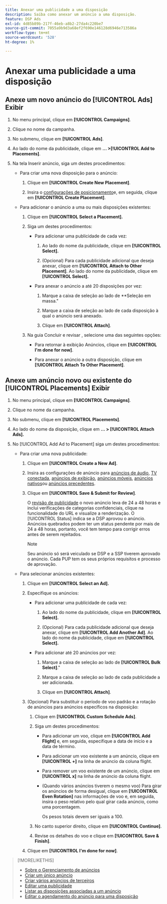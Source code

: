 ```yaml
---
title: Anexar uma publicidade a uma disposição
description: Saiba como anexar um anúncio a uma disposição.
feature: DSP Ads
exl-id: 4d85b89b-217f-46eb-a8b2-27da4c220be7
source-git-commit: 7055a9b9d3a68ef2f690e146128d6946e713586a
workflow-type: tm+mt
source-wordcount: '528'
ht-degree: 1%

---
```


# Anexar uma publicidade a uma disposição

## Anexe um novo anúncio do [!UICONTROL Ads] Exibir

1. No menu principal, clique em **[!UICONTROL Campaigns]**.

1. Clique no nome da campanha.

1. No submenu, clique em **[!UICONTROL Ads]**.

1. Ao lado do nome da publicidade, clique em  **... >[!UICONTROL Add to Placements]**.

1. Na tela Inserir anúncio, siga um destes procedimentos:

   * Para criar uma nova disposição para o anúncio:

      1. Clique em **[!UICONTROL Create New Placement]**.

      1. Insira o [configurações de posicionamento](/help/dsp/campaign-management/placements/placement-settings.md)e, em seguida, clique em **[!UICONTROL Create Placement]**.
   * Para adicionar o anúncio a uma ou mais disposições existentes:

      1. Clique em **[!UICONTROL Select a Placement].**

      1. Siga um destes procedimentos:

         * Para adicionar uma publicidade de cada vez:

            1. Ao lado do nome da publicidade, clique em **[!UICONTROL Select].**

            1. (Opcional) Para cada publicidade adicional que deseja anexar, clique em **[!UICONTROL Attach to Other Placement]**. Ao lado do nome da publicidade, clique em **[!UICONTROL Select].**
         * Para anexar o anúncio a até 20 disposições por vez:

            1. Marque a caixa de seleção ao lado de **Seleção em massa.&quot;

            1. Marque a caixa de seleção ao lado de cada disposição à qual o anúncio será anexado.

            1. Clique em **[!UICONTROL Attach]**.
      1. Na guia Concluir e revisar , selecione uma das seguintes opções:

         * Para retornar à exibição Anúncios, clique em **[!UICONTROL I'm done for now]**.

         * Para anexar o anúncio a outra disposição, clique em **[!UICONTROL Attach To Other Placement]**.




## Anexe um anúncio novo ou existente do [!UICONTROL Placements] Exibir

1. No menu principal, clique em **[!UICONTROL Campaigns]**.

1. Clique no nome da campanha.

1. No submenu, clique em **[!UICONTROL Placements]**.

1. Ao lado do nome da disposição, clique em  **... > [!UICONTROL Attach Ads].**

1. No [!UICONTROL Add Ad to Placement] siga um destes procedimentos:

   * Para criar uma nova publicidade:

      1. Clique em **[!UICONTROL Create a New Ad]**.

      1. Insira as configurações de anúncio para [anúncios de áudio](ad-settings-audio.md), [TV conectada](ad-settings-connected-tv.md), [anúncios de exibição](ad-settings-display.md), [anúncios móveis](ad-settings-mobile.md), [anúncios nativos](ad-settings-native.md)ou [anúncios precedentes](ad-settings-pre-roll.md).

      1. Clique em **[!UICONTROL Save & Submit for Review]**.

         O [revisão de publicidade](ad-about.md) o novo anúncio leva de 24 a 48 horas e inclui verificações de categorias confidenciais, clique na funcionalidade do URL e visualize a renderização. O [!UICONTROL Status] indica se a DSP aprovou o anúncio. Anúncios quebrados podem ter um status pendente por mais de 24 a 48 horas, portanto, você tem tempo para corrigir erros antes de serem rejeitados.

         >[!NOTE]
         >
         >Seu anúncio só será veiculado se DSP e a SSP tiverem aprovado o anúncio. Cada PUP tem os seus próprios requisitos e processo de aprovação.
   * Para selecionar anúncios existentes:

      1. Clique em **[!UICONTROL Select an Ad].**

      1. Especifique os anúncios:

         * Para adicionar uma publicidade de cada vez:

            1. Ao lado do nome da publicidade, clique em **[!UICONTROL Select].**

            1. (Opcional) Para cada publicidade adicional que deseja anexar, clique em **[!UICONTROL Add Another Ad]**. Ao lado do nome da publicidade, clique em **[!UICONTROL Select].**
         * Para adicionar até 20 anúncios por vez:

            1. Marque a caixa de seleção ao lado de **[!UICONTROL Bulk Select]**.&quot;

            1. Marque a caixa de seleção ao lado de cada publicidade a ser adicionada.

            1. Clique em **[!UICONTROL Attach]**.
      1. (Opcional) Para substituir o período de voo padrão e a rotação de anúncios para anúncios específicos na disposição:

         1. Clique em **[!UICONTROL Custom Schedule Ads]**.

         1. Siga um destes procedimentos:

            * Para adicionar um voo, clique em **[!UICONTROL Add Flight]** e, em seguida, especifique a data de início e a data de término.

            * Para adicionar um voo existente a um anúncio, clique em **[!UICONTROL +]** na linha de anúncio da coluna flight.

            * Para remover um voo existente de um anúncio, clique em **[!UICONTROL x]** na linha de anúncio da coluna flight.

            * (Quando vários anúncios tiverem o mesmo voo) Para girar os anúncios de forma desigual, clique em **[!UICONTROL Even Rotation]** nas informações de voo e, em seguida, insira o peso relativo pelo qual girar cada anúncio, como uma porcentagem.

               Os pesos totais devem ser iguais a 100.
         1. No canto superior direito, clique em **[!UICONTROL Continue]**.

         1. Revise os detalhes do voo e clique em **[!UICONTROL Save & Finish]**.
      1. Clique em **[!UICONTROL I'm done for now]**.






>[!MORELIKETHIS]
>
>* [Sobre o Gerenciamento de anúncios](ad-about.md)
>* [Criar um único anúncio](ad-create.md)
>* [Criar vários anúncios de terceiros](ad-create-multiple.md)
>* [Editar uma publicidade](ad-edit.md)
>* [Listar as disposições associadas a um anúncio](ad-list-placements.md)
>* [Editar o agendamento do anúncio para uma disposição](/help/dsp/campaign-management/placements/placement-edit-ad-schedule.md)

